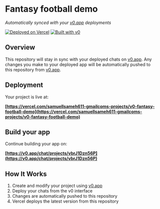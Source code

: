 # Fantasy football demo

*Automatically synced with your [v0.app](https://v0.app) deployments*

[![Deployed on Vercel](https://img.shields.io/badge/Deployed%20on-Vercel-black?style=for-the-badge&logo=vercel)](https://vercel.com/samuellsameh611-gmailcoms-projects/v0-fantasy-football-demo)
[![Built with v0](https://img.shields.io/badge/Built%20with-v0.app-black?style=for-the-badge)](https://v0.app/chat/projects/vbrJ1Dzn56P)

## Overview

This repository will stay in sync with your deployed chats on [v0.app](https://v0.app).
Any changes you make to your deployed app will be automatically pushed to this repository from [v0.app](https://v0.app).

## Deployment

Your project is live at:

**[https://vercel.com/samuellsameh611-gmailcoms-projects/v0-fantasy-football-demo](https://vercel.com/samuellsameh611-gmailcoms-projects/v0-fantasy-football-demo)**

## Build your app

Continue building your app on:

**[https://v0.app/chat/projects/vbrJ1Dzn56P](https://v0.app/chat/projects/vbrJ1Dzn56P)**

## How It Works

1. Create and modify your project using [v0.app](https://v0.app)
2. Deploy your chats from the v0 interface
3. Changes are automatically pushed to this repository
4. Vercel deploys the latest version from this repository
